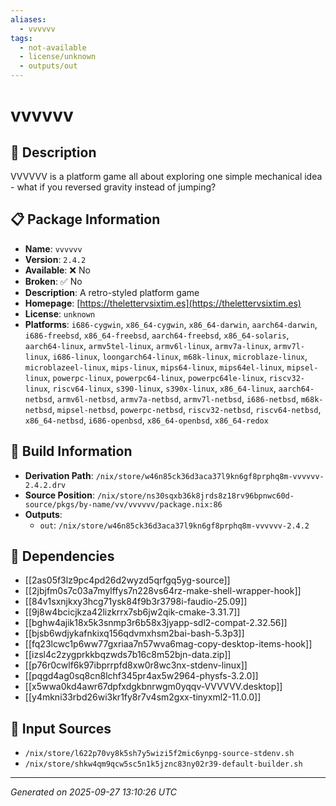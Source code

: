 ```yaml
---
aliases:
  - vvvvvv
tags:
  - not-available
  - license/unknown
  - outputs/out
---
```


# vvvvvv

## 📝 Description

VVVVVV is a platform game all about exploring one simple mechanical
idea - what if you reversed gravity instead of jumping?


## 📋 Package Information

- **Name**: `vvvvvv`
- **Version**: `2.4.2`
- **Available**: ❌ No
- **Broken**: ✅ No
- **Description**: A retro-styled platform game
- **Homepage**: [https://thelettervsixtim.es](https://thelettervsixtim.es)
- **License**: `unknown`
- **Platforms**: `i686-cygwin`, `x86_64-cygwin`, `x86_64-darwin`, `aarch64-darwin`, `i686-freebsd`, `x86_64-freebsd`, `aarch64-freebsd`, `x86_64-solaris`, `aarch64-linux`, `armv5tel-linux`, `armv6l-linux`, `armv7a-linux`, `armv7l-linux`, `i686-linux`, `loongarch64-linux`, `m68k-linux`, `microblaze-linux`, `microblazeel-linux`, `mips-linux`, `mips64-linux`, `mips64el-linux`, `mipsel-linux`, `powerpc-linux`, `powerpc64-linux`, `powerpc64le-linux`, `riscv32-linux`, `riscv64-linux`, `s390-linux`, `s390x-linux`, `x86_64-linux`, `aarch64-netbsd`, `armv6l-netbsd`, `armv7a-netbsd`, `armv7l-netbsd`, `i686-netbsd`, `m68k-netbsd`, `mipsel-netbsd`, `powerpc-netbsd`, `riscv32-netbsd`, `riscv64-netbsd`, `x86_64-netbsd`, `i686-openbsd`, `x86_64-openbsd`, `x86_64-redox`

## 🔧 Build Information

- **Derivation Path**: `/nix/store/w46n85ck36d3aca37l9kn6gf8prphq8m-vvvvvv-2.4.2.drv`
- **Source Position**: `/nix/store/ns30sqxb36k8jrds8z18rv96bpnwc60d-source/pkgs/by-name/vv/vvvvvv/package.nix:86`
- **Outputs**:
  - `out`:  `/nix/store/w46n85ck36d3aca37l9kn6gf8prphq8m-vvvvvv-2.4.2`

## 🔗 Dependencies

- [[2as05f3lz9pc4pd26d2wyzd5qrfgq5yg-source]]
- [[2jbjfm0s7c03a7mylffys7n228vs64rz-make-shell-wrapper-hook]]
- [[84v1sxnjkxy3hcg71ysk84f9b3r3798i-faudio-25.09]]
- [[9j8w4bcicjkza42lizkrrx7sb6jw2qik-cmake-3.31.7]]
- [[bghw4ajik18x5k3snmp3r6b58x3jyapp-sdl2-compat-2.32.56]]
- [[bjsb6wdjykafnkixq156qdvmxhsm2bai-bash-5.3p3]]
- [[fq23lcwc1p6ww77gxriaa7n57wva6mag-copy-desktop-items-hook]]
- [[izsl4c2zygprkkbqzwds7b16c8m52bjn-data.zip]]
- [[p76r0cwlf6k97ibprrpfd8xw0r8wc3nx-stdenv-linux]]
- [[pqgd4ag0sq8cn8lchf345pr4ax5w2964-physfs-3.2.0]]
- [[x5wwa0kd4awr67dpfxdgkbnrwgm0yqqv-VVVVVV.desktop]]
- [[y4mkni33rbd26wi3kr1fy8r7v4sm2gxx-tinyxml2-11.0.0]]

## 📁 Input Sources

- `/nix/store/l622p70vy8k5sh7y5wizi5f2mic6ynpg-source-stdenv.sh`
- `/nix/store/shkw4qm9qcw5sc5n1k5jznc83ny02r39-default-builder.sh`

---
*Generated on 2025-09-27 13:10:26 UTC*
